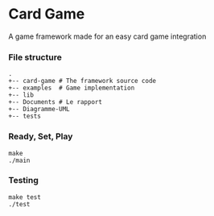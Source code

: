 # Card Game
A game framework made for an easy card game integration

### File structure
```
.
+-- card-game # The framework source code
+-- examples  # Game implementation
+-- lib
+-- Documents # Le rapport
+-- Diagramme-UML 
+-- tests
```

### Ready, Set, Play
```
make
./main
```

### Testing
```
make test
./test
```